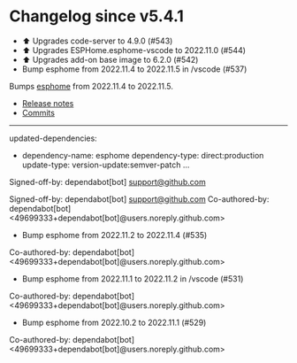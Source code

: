 # Changelog since v5.4.1
- ⬆️ Upgrades code-server to 4.9.0 (#543) 
- ⬆️ Upgrades ESPHome.esphome-vscode to 2022.11.0 (#544) 
- ⬆️ Upgrades add-on base image to 6.2.0 (#542) 
- Bump esphome from 2022.11.4 to 2022.11.5 in /vscode (#537)

Bumps [esphome](https://github.com/esphome/esphome) from 2022.11.4 to 2022.11.5.
- [Release notes](https://github.com/esphome/esphome/releases)
- [Commits](https://github.com/esphome/esphome/compare/2022.11.4...2022.11.5)

---
updated-dependencies:
- dependency-name: esphome
  dependency-type: direct:production
  update-type: version-update:semver-patch
...

Signed-off-by: dependabot[bot] <support@github.com>

Signed-off-by: dependabot[bot] <support@github.com>
Co-authored-by: dependabot[bot] <49699333+dependabot[bot]@users.noreply.github.com> 
- Bump esphome from 2022.11.2 to 2022.11.4 (#535)

Co-authored-by: dependabot[bot] <49699333+dependabot[bot]@users.noreply.github.com> 
- Bump esphome from 2022.11.1 to 2022.11.2 in /vscode (#531)

Co-authored-by: dependabot[bot] <49699333+dependabot[bot]@users.noreply.github.com> 
- Bump esphome from 2022.10.2 to 2022.11.1 (#529)

Co-authored-by: dependabot[bot] <49699333+dependabot[bot]@users.noreply.github.com> 
